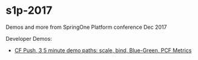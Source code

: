 # s1p-2017
Demos and more from SpringOne Platform conference Dec 2017

Developer Demos:
 * [CF Push, 3 5 minute demo paths: scale, bind, Blue-Green, PCF Metrics](https://github.com/Pivotal-Field-Engineering/pcf-ers-demo/tree/master/Labs)
